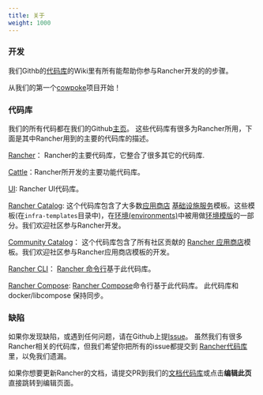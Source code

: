 ```yaml
---
title: 关于
weight: 1000
---
```


### 开发

我们Githb的[代码库](https://github.com/rancher/rancher)的Wiki里有所有能帮助你参与Rancher开发的的步骤。

从我们的第一个[cowpoke](https://github.com/rancher/rancher/wiki/Cowpoke-1:-Getting-Started-with-Rancher)项目开始！

### 代码库

我们的所有代码都在我们的Github[主页](https://github.com/rancher)。 这些代码库有很多为Rancher所用，下面是其中Rancher用到的主要的代码库的描述。

[Rancher](https://github.com/rancher/rancher)： Rancher的主要代码库，它整合了很多其它的代码库.

[Cattle](https://github.com/rancher/cattle)：Rancher所开发的主要功能代码库。

[UI](https://github.com/rancher/ui): Rancher UI代码库。

[Rancher Catalog](https://github.com/rancher/rancher-catalog): 这个代码库包含了大多数[应用商店](/docs/rancher/v1.x/cn/catalog) [基础设施服务](/docs/rancher/v1.x/cn/rancher-services/)模板。这些模板(在`infra-templates`目录中)，在[环境(environments)](/docs/rancher/v1.x/cn/infrastructure/environments/)中被用做[环境模版](/docs/rancher/v1.x/cn/infrastructure/environments/#什么是环境模版)的一部分。我们欢迎社区参与Rancher开发。

[Community Catalog](https://github.com/rancher/community-catalog)： 这个代码库包含了所有社区贡献的 [Rancher 应用商店](/docs/rancher/v1.x/cn/catalog)模板。我们欢迎社区参与Rancher应用商店模板的开发。

[Rancher CLI](https://github.com/rancher/cli)： [Rancher 命令行](/docs/rancher/v1.x/cn/infrastructure/cli/)基于此代码库。

[Rancher Compose](https://github.com/rancher/rancher-compose): [Rancher Compose](/docs/rancher/v1.x/cn/infrastructure/cattle/rancher-compose/)命令行基于此代码库。 此代码库和 docker/libcompose 保持同步。

### 缺陷

如果你发现缺陷，或遇到任何问题，请在Github上提[Issue](https://github.com/rancher/rancher/issues/new)。 虽然我们有很多Rancher相关的代码库，但我们希望你把所有的issue都提交到 [Rancher代码库](https://github.com/rancher/rancher)里，以免我们遗漏。

如果你想要更新Rancher的文档，请提交PR到我们的[文档代码库](https://github.com/loganhz/loganhz.github.io)或点击**编辑此页**直接跳转到编辑页面。
<br>
